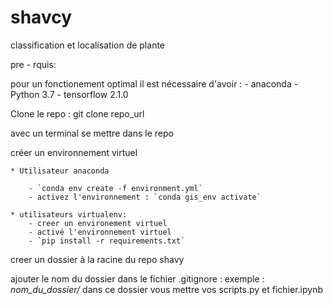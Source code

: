 # shavcy
classification et localisation de plante

pre - rquis:

pour un fonctionement optimal il est nécessaire d'avoir :
    - anaconda
    - Python 3.7
    - tensorflow 2.1.0

Clone le repo : git clone repo_url

avec un terminal se mettre dans le repo

créer un environnement virtuel

    * Utilisateur anaconda
    
        - `conda env create -f environment.yml`
        - activez l'environnement : `conda gis_env activate`
        
    * utilisateurs virtualenv:
        - creer un environement virtuel
        - activé l'environnement virtuel
        - `pip install -r requirements.txt`

creer un dossier à la racine du repo shavy

ajouter le nom du dossier dans le fichier .gitignore : 
exemple : _nom_du_dossier/_
dans ce dossier vous mettre vos scripts.py et fichier.ipynb




